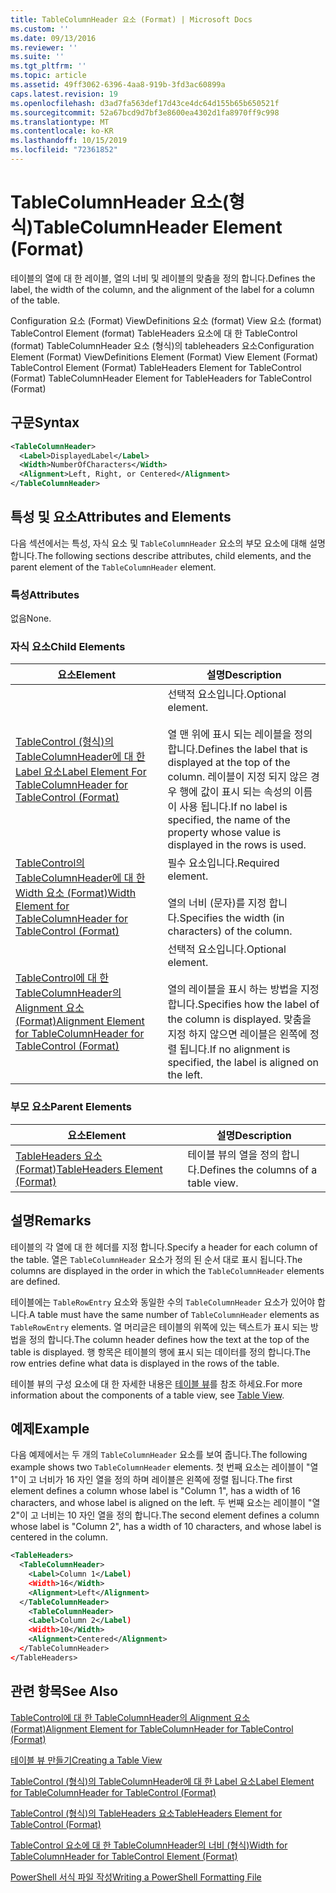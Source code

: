 ```yaml
---
title: TableColumnHeader 요소 (Format) | Microsoft Docs
ms.custom: ''
ms.date: 09/13/2016
ms.reviewer: ''
ms.suite: ''
ms.tgt_pltfrm: ''
ms.topic: article
ms.assetid: 49ff3062-6396-4aa8-919b-3fd3ac60899a
caps.latest.revision: 19
ms.openlocfilehash: d3ad7fa563def17d43ce4dc64d155b65b650521f
ms.sourcegitcommit: 52a67bcd9d7bf3e8600ea4302d1fa8970ff9c998
ms.translationtype: MT
ms.contentlocale: ko-KR
ms.lasthandoff: 10/15/2019
ms.locfileid: "72361852"
---
```

# <a name="tablecolumnheader-element-format"></a><span data-ttu-id="8e2a7-102">TableColumnHeader 요소(형식)</span><span class="sxs-lookup"><span data-stu-id="8e2a7-102">TableColumnHeader Element (Format)</span></span>

<span data-ttu-id="8e2a7-103">테이블의 열에 대 한 레이블, 열의 너비 및 레이블의 맞춤을 정의 합니다.</span><span class="sxs-lookup"><span data-stu-id="8e2a7-103">Defines the label, the width of the column, and the alignment of the label for a column of the table.</span></span>

<span data-ttu-id="8e2a7-104">Configuration 요소 (Format) ViewDefinitions 요소 (format) View 요소 (format) TableControl Element (format) TableHeaders 요소에 대 한 TableControl (format) TableColumnHeader 요소 (형식)의 tableheaders 요소</span><span class="sxs-lookup"><span data-stu-id="8e2a7-104">Configuration Element (Format) ViewDefinitions Element (Format) View Element (Format) TableControl Element (Format) TableHeaders Element for TableControl (Format) TableColumnHeader Element for TableHeaders for TableControl (Format)</span></span>

## <a name="syntax"></a><span data-ttu-id="8e2a7-105">구문</span><span class="sxs-lookup"><span data-stu-id="8e2a7-105">Syntax</span></span>

```xml
<TableColumnHeader>
  <Label>DisplayedLabel</Label>
  <Width>NumberOfCharacters</Width>
  <Alignment>Left, Right, or Centered</Alignment>
</TableColumnHeader>
```

## <a name="attributes-and-elements"></a><span data-ttu-id="8e2a7-106">특성 및 요소</span><span class="sxs-lookup"><span data-stu-id="8e2a7-106">Attributes and Elements</span></span>

<span data-ttu-id="8e2a7-107">다음 섹션에서는 특성, 자식 요소 및 `TableColumnHeader` 요소의 부모 요소에 대해 설명 합니다.</span><span class="sxs-lookup"><span data-stu-id="8e2a7-107">The following sections describe attributes, child elements, and the parent element of the `TableColumnHeader` element.</span></span>

### <a name="attributes"></a><span data-ttu-id="8e2a7-108">특성</span><span class="sxs-lookup"><span data-stu-id="8e2a7-108">Attributes</span></span>

<span data-ttu-id="8e2a7-109">없음</span><span class="sxs-lookup"><span data-stu-id="8e2a7-109">None.</span></span>

### <a name="child-elements"></a><span data-ttu-id="8e2a7-110">자식 요소</span><span class="sxs-lookup"><span data-stu-id="8e2a7-110">Child Elements</span></span>

|<span data-ttu-id="8e2a7-111">요소</span><span class="sxs-lookup"><span data-stu-id="8e2a7-111">Element</span></span>|<span data-ttu-id="8e2a7-112">설명</span><span class="sxs-lookup"><span data-stu-id="8e2a7-112">Description</span></span>|
|-------------|-----------------|
|[<span data-ttu-id="8e2a7-113">TableControl (형식)의 TableColumnHeader에 대 한 Label 요소</span><span class="sxs-lookup"><span data-stu-id="8e2a7-113">Label Element For TableColumnHeader for TableControl (Format)</span></span>](./label-element-for-tablecolumnheader-for-tablecontrol-format.md)|<span data-ttu-id="8e2a7-114">선택적 요소입니다.</span><span class="sxs-lookup"><span data-stu-id="8e2a7-114">Optional element.</span></span><br /><br /> <span data-ttu-id="8e2a7-115">열 맨 위에 표시 되는 레이블을 정의 합니다.</span><span class="sxs-lookup"><span data-stu-id="8e2a7-115">Defines the label that is displayed at the top of the column.</span></span> <span data-ttu-id="8e2a7-116">레이블이 지정 되지 않은 경우 행에 값이 표시 되는 속성의 이름이 사용 됩니다.</span><span class="sxs-lookup"><span data-stu-id="8e2a7-116">If no label is specified, the name of the property whose value is displayed in the rows is used.</span></span>|
|[<span data-ttu-id="8e2a7-117">TableControl의 TableColumnHeader에 대 한 Width 요소 (Format)</span><span class="sxs-lookup"><span data-stu-id="8e2a7-117">Width Element for TableColumnHeader for TableControl (Format)</span></span>](./width-element-for-tablecolumnheader-for-tablecontrol-format.md)|<span data-ttu-id="8e2a7-118">필수 요소입니다.</span><span class="sxs-lookup"><span data-stu-id="8e2a7-118">Required element.</span></span><br /><br /> <span data-ttu-id="8e2a7-119">열의 너비 (문자)를 지정 합니다.</span><span class="sxs-lookup"><span data-stu-id="8e2a7-119">Specifies the width (in characters) of the column.</span></span>|
|[<span data-ttu-id="8e2a7-120">TableControl에 대 한 TableColumnHeader의 Alignment 요소 (Format)</span><span class="sxs-lookup"><span data-stu-id="8e2a7-120">Alignment Element for TableColumnHeader for TableControl (Format)</span></span>](./alignment-element-for-tablecolumnheader-for-tablecontrol-format.md)|<span data-ttu-id="8e2a7-121">선택적 요소입니다.</span><span class="sxs-lookup"><span data-stu-id="8e2a7-121">Optional element.</span></span><br /><br /> <span data-ttu-id="8e2a7-122">열의 레이블을 표시 하는 방법을 지정 합니다.</span><span class="sxs-lookup"><span data-stu-id="8e2a7-122">Specifies how the label of the column is displayed.</span></span> <span data-ttu-id="8e2a7-123">맞춤을 지정 하지 않으면 레이블은 왼쪽에 정렬 됩니다.</span><span class="sxs-lookup"><span data-stu-id="8e2a7-123">If no alignment is specified, the label is aligned on the left.</span></span>|

### <a name="parent-elements"></a><span data-ttu-id="8e2a7-124">부모 요소</span><span class="sxs-lookup"><span data-stu-id="8e2a7-124">Parent Elements</span></span>

|<span data-ttu-id="8e2a7-125">요소</span><span class="sxs-lookup"><span data-stu-id="8e2a7-125">Element</span></span>|<span data-ttu-id="8e2a7-126">설명</span><span class="sxs-lookup"><span data-stu-id="8e2a7-126">Description</span></span>|
|-------------|-----------------|
|[<span data-ttu-id="8e2a7-127">TableHeaders 요소 (Format)</span><span class="sxs-lookup"><span data-stu-id="8e2a7-127">TableHeaders Element (Format)</span></span>](./tableheaders-element-format.md)|<span data-ttu-id="8e2a7-128">테이블 뷰의 열을 정의 합니다.</span><span class="sxs-lookup"><span data-stu-id="8e2a7-128">Defines the columns of a table view.</span></span>|

## <a name="remarks"></a><span data-ttu-id="8e2a7-129">설명</span><span class="sxs-lookup"><span data-stu-id="8e2a7-129">Remarks</span></span>

<span data-ttu-id="8e2a7-130">테이블의 각 열에 대 한 헤더를 지정 합니다.</span><span class="sxs-lookup"><span data-stu-id="8e2a7-130">Specify a header for each column of the table.</span></span> <span data-ttu-id="8e2a7-131">열은 `TableColumnHeader` 요소가 정의 된 순서 대로 표시 됩니다.</span><span class="sxs-lookup"><span data-stu-id="8e2a7-131">The columns are displayed in the order in which the `TableColumnHeader` elements are defined.</span></span>

<span data-ttu-id="8e2a7-132">테이블에는 `TableRowEntry` 요소와 동일한 수의 `TableColumnHeader` 요소가 있어야 합니다.</span><span class="sxs-lookup"><span data-stu-id="8e2a7-132">A table must have the same number of `TableColumnHeader` elements as `TableRowEntry` elements.</span></span> <span data-ttu-id="8e2a7-133">열 머리글은 테이블의 위쪽에 있는 텍스트가 표시 되는 방법을 정의 합니다.</span><span class="sxs-lookup"><span data-stu-id="8e2a7-133">The column header defines how the text at the top of the table is displayed.</span></span> <span data-ttu-id="8e2a7-134">행 항목은 테이블의 행에 표시 되는 데이터를 정의 합니다.</span><span class="sxs-lookup"><span data-stu-id="8e2a7-134">The row entries define what data is displayed in the rows of the table.</span></span>

<span data-ttu-id="8e2a7-135">테이블 뷰의 구성 요소에 대 한 자세한 내용은 [테이블 뷰](./creating-a-table-view.md)를 참조 하세요.</span><span class="sxs-lookup"><span data-stu-id="8e2a7-135">For more information about the components of a table view, see [Table View](./creating-a-table-view.md).</span></span>

## <a name="example"></a><span data-ttu-id="8e2a7-136">예제</span><span class="sxs-lookup"><span data-stu-id="8e2a7-136">Example</span></span>

<span data-ttu-id="8e2a7-137">다음 예제에서는 두 개의 `TableColumnHeader` 요소를 보여 줍니다.</span><span class="sxs-lookup"><span data-stu-id="8e2a7-137">The following example shows two `TableColumnHeader` elements.</span></span> <span data-ttu-id="8e2a7-138">첫 번째 요소는 레이블이 "열 1"이 고 너비가 16 자인 열을 정의 하며 레이블은 왼쪽에 정렬 됩니다.</span><span class="sxs-lookup"><span data-stu-id="8e2a7-138">The first element defines a column whose label is "Column 1", has a width of 16 characters, and whose label is aligned on the left.</span></span> <span data-ttu-id="8e2a7-139">두 번째 요소는 레이블이 "열 2"이 고 너비는 10 자인 열을 정의 합니다.</span><span class="sxs-lookup"><span data-stu-id="8e2a7-139">The second element defines a column whose label is "Column 2", has a width of 10 characters, and whose label is centered in the column.</span></span>

```xml
<TableHeaders>
  <TableColumnHeader>
    <Label>Column 1</Label)
    <Width>16</Width>
    <Alignment>Left</Alignment>
  </TableColumnHeader>
    <TableColumnHeader>
    <Label>Column 2</Label)
    <Width>10</Width>
    <Alignment>Centered</Alignment>
  </TableColumnHeader>
</TableHeaders>
```

## <a name="see-also"></a><span data-ttu-id="8e2a7-140">관련 항목</span><span class="sxs-lookup"><span data-stu-id="8e2a7-140">See Also</span></span>

[<span data-ttu-id="8e2a7-141">TableControl에 대 한 TableColumnHeader의 Alignment 요소 (Format)</span><span class="sxs-lookup"><span data-stu-id="8e2a7-141">Alignment Element for TableColumnHeader for TableControl (Format)</span></span>](./alignment-element-for-tablecolumnheader-for-tablecontrol-format.md)

[<span data-ttu-id="8e2a7-142">테이블 뷰 만들기</span><span class="sxs-lookup"><span data-stu-id="8e2a7-142">Creating a Table View</span></span>](./creating-a-table-view.md)

[<span data-ttu-id="8e2a7-143">TableControl (형식)의 TableColumnHeader에 대 한 Label 요소</span><span class="sxs-lookup"><span data-stu-id="8e2a7-143">Label Element for TableColumnHeader for TableControl (Format)</span></span>](./label-element-for-tablecolumnheader-for-tablecontrol-format.md)

[<span data-ttu-id="8e2a7-144">TableControl (형식)의 TableHeaders 요소</span><span class="sxs-lookup"><span data-stu-id="8e2a7-144">TableHeaders Element for TableControl (Format)</span></span>](./tableheaders-element-format.md)

[<span data-ttu-id="8e2a7-145">TableControl 요소에 대 한 TableColumnHeader의 너비 (형식)</span><span class="sxs-lookup"><span data-stu-id="8e2a7-145">Width for TableColumnHeader for TableControl Element (Format)</span></span>](./width-element-for-tablecolumnheader-for-tablecontrol-format.md)

[<span data-ttu-id="8e2a7-146">PowerShell 서식 파일 작성</span><span class="sxs-lookup"><span data-stu-id="8e2a7-146">Writing a PowerShell Formatting File</span></span>](./writing-a-powershell-formatting-file.md)
